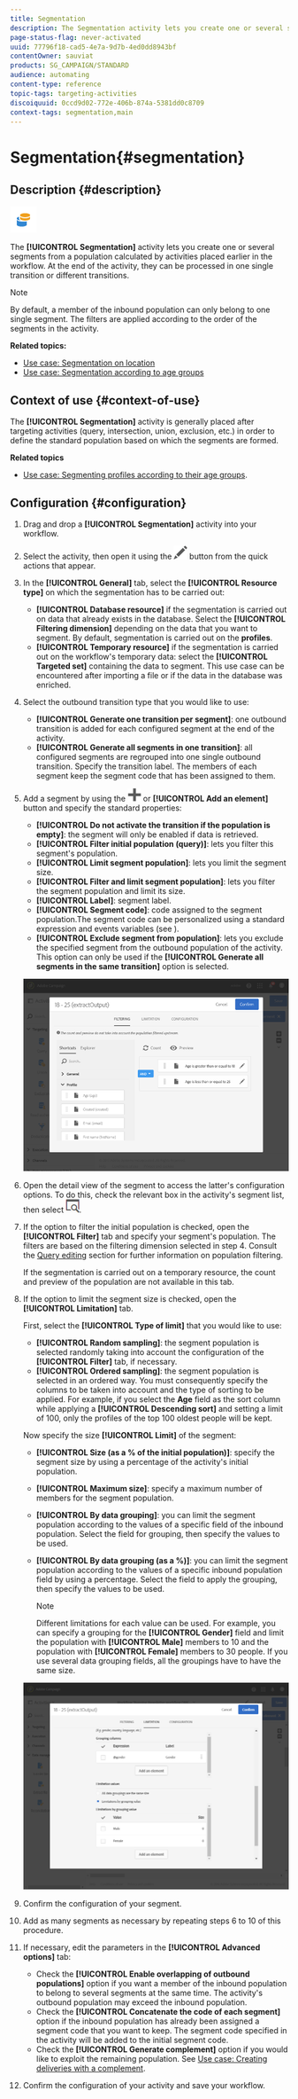 ```yaml
---
title: Segmentation
description: The Segmentation activity lets you create one or several segments from a population calculated by activities placed earlier in the workflow.
page-status-flag: never-activated
uuid: 77796f18-cad5-4e7a-9d7b-4ed0dd8943bf
contentOwner: sauviat
products: SG_CAMPAIGN/STANDARD
audience: automating
content-type: reference
topic-tags: targeting-activities
discoiquuid: 0ccd9d02-772e-406b-874a-5381dd0c8709
context-tags: segmentation,main
---
```


# Segmentation{#segmentation}

## Description {#description}

![](assets/segmentation.png)

The **[!UICONTROL Segmentation]** activity lets you create one or several segments from a population calculated by activities placed earlier in the workflow. At the end of the activity, they can be processed in one single transition or different transitions.

>[!NOTE]
>
>By default, a member of the inbound population can only belong to one single segment. The filters are applied according to the order of the segments in the activity.

**Related topics:**
* [Use case: Segmentation on location](../../automating/using/workflow-segmentation-location.md)
* [Use case: Segmentation according to age groups](../../automating/using/segmentation-age-groups.md)

## Context of use {#context-of-use}

The **[!UICONTROL Segmentation]** activity is generally placed after targeting activities (query, intersection, union, exclusion, etc.) in order to define the standard population based on which the segments are formed.

**Related topics**

* [Use case: Segmenting profiles according to their age groups](../../automating/using/segmentation-age-groups.md).

## Configuration {#configuration}

1. Drag and drop a **[!UICONTROL Segmentation]** activity into your workflow.
1. Select the activity, then open it using the ![](assets/edit_darkgrey-24px.png) button from the quick actions that appear.
1. In the **[!UICONTROL General]** tab, select the **[!UICONTROL Resource type]** on which the segmentation has to be carried out:

    * **[!UICONTROL Database resource]** if the segmentation is carried out on data that already exists in the database. Select the **[!UICONTROL Filtering dimension]** depending on the data that you want to segment. By default, segmentation is carried out on the **profiles**.
    * **[!UICONTROL Temporary resource]** if the segmentation is carried out on the workflow's temporary data: select the **[!UICONTROL Targeted set]** containing the data to segment. This use case can be encountered after importing a file or if the data in the database was enriched.

1. Select the outbound transition type that you would like to use:

    * **[!UICONTROL Generate one transition per segment]**: one outbound transition is added for each configured segment at the end of the activity.
    * **[!UICONTROL Generate all segments in one transition]**: all configured segments are regrouped into one single outbound transition. Specify the transition label. The members of each segment keep the segment code that has been assigned to them.

1. Add a segment by using the ![](assets/add_darkgrey-24px.png) or **[!UICONTROL Add an element]** button and specify the standard properties:

    * **[!UICONTROL Do not activate the transition if the population is empty]**: the segment will only be enabled if data is retrieved.
    * **[!UICONTROL Filter initial population (query)]**: lets you filter this segment's population.
    * **[!UICONTROL Limit segment population]**: lets you limit the segment size.
    * **[!UICONTROL Filter and limit segment population]**: lets you filter the segment population and limit its size.
    * **[!UICONTROL Label]**: segment label.
    * **[!UICONTROL Segment code]**: code assigned to the segment population.The segment code can be personalized using a standard expression and events variables (see [](../../automating/using/customizing-workflow-external-parameters.md)).
    * **[!UICONTROL Exclude segment from population]**: lets you exclude the specified segment from the outbound population of the activity. This option can only be used if the **[!UICONTROL Generate all segments in the same transition]** option is selected.

   ![](assets/wkf_segment_new_segment.png)

1. Open the detail view of the segment to access the latter's configuration options. To do this, check the relevant box in the activity's segment list, then select ![](assets/wkf_segment_parameters_24px.png).
1. If the option to filter the initial population is checked, open the **[!UICONTROL Filter]** tab and specify your segment's population. The filters are based on the filtering dimension selected in step 4. Consult the [Query editing](../../automating/using/editing-queries.md) section for further information on population filtering.

   If the segmentation is carried out on a temporary resource, the count and preview of the population are not available in this tab.

1. If the option to limit the segment size is checked, open the **[!UICONTROL Limitation]** tab.

   First, select the **[!UICONTROL Type of limit]** that you would like to use:

    * **[!UICONTROL Random sampling]**: the segment population is selected randomly taking into account the configuration of the **[!UICONTROL Filter]** tab, if necessary.
    * **[!UICONTROL Ordered sampling]**: the segment population is selected in an ordered way. You must consequently specify the columns to be taken into account and the type of sorting to be applied. For example, if you select the **Age** field as the sort column while applying a **[!UICONTROL Descending sort]** and setting a limit of 100, only the profiles of the top 100 oldest people will be kept.

   Now specify the size **[!UICONTROL Limit]** of the segment:

    * **[!UICONTROL Size (as a % of the initial population)]**: specify the segment size by using a percentage of the activity's initial population.
    * **[!UICONTROL Maximum size]**: specify a maximum number of members for the segment population.
    * **[!UICONTROL By data grouping]**: you can limit the segment population according to the values of a specific field of the inbound population. Select the field for grouping, then specify the values to be used.
    * **[!UICONTROL By data grouping (as a %)]**: you can limit the segment population according to the values of a specific inbound population field by using a percentage. Select the field to apply the grouping, then specify the values to be used.

      >[!NOTE]
      >
      >Different limitations for each value can be used. For example, you can specify a grouping for the **[!UICONTROL Gender]** field and limit the population with **[!UICONTROL Male]** members to 10 and the population with **[!UICONTROL Female]** members to 30 people. If you use several data grouping fields, all the groupings have to have the same size.

   ![](assets/wkf_segment_limit_by_grouping.png)

1. Confirm the configuration of your segment.
1. Add as many segments as necessary by repeating steps 6 to 10 of this procedure.
1. If necessary, edit the parameters in the **[!UICONTROL Advanced options]** tab:

    * Check the **[!UICONTROL Enable overlapping of outbound populations]** option if you want a member of the inbound population to belong to several segments at the same time. The activity's outbound population may exceed the inbound population.
    * Check the **[!UICONTROL Concatenate the code of each segment]** option if the inbound population has already been assigned a segment code that you want to keep. The segment code specified in the activity will be added to the initial segment code.
    * Check the **[!UICONTROL Generate complement]** option if you would like to exploit the remaining population. See [Use case: Creating deliveries with a complement](../../automating/using/workflow-created-query-with-complement.md).

1. Confirm the configuration of your activity and save your workflow.
